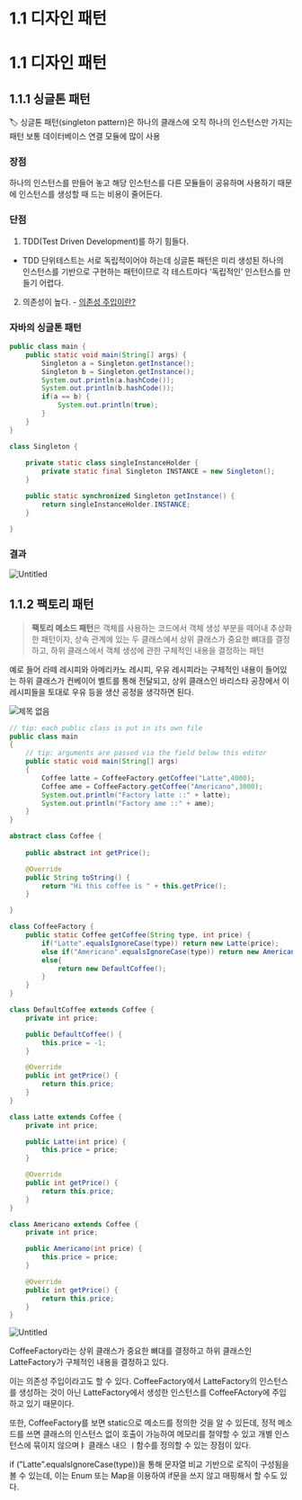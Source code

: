 # 1.1 디자인 패턴

# 1.1 디자인 패턴

## 1.1.1 싱글톤 패턴

<aside>
🏷️ 싱글톤 패턴(singleton pattern)은 하나의 클래스에 오직 하나의 인스턴스만 가지는 패턴
보통 데이터베이스 연결 모듈에 많이 사용

</aside>

### 장점

하나의 인스턴스를 만들어 놓고 해당 인스턴스를 다른 모듈들이 공유하며 사용하기 때문에 인스턴스를 생성할 때 드는 비용이 줄어든다.

### 단점

1. TDD(Test Driven Development)를 하기 힘들다.

- TDD 단위테스트는 서로 독립적이어야 하는데 싱글톤 패턴은 미리 생성된 하나의 인스턴스를 기반으로 구현하는 패턴이므로 각 테스트마다 ‘독립적인’ 인스턴스를 만들기 어렵다.

2. 의존성이 높다.  - [의존성 주입이란?](https://www.notion.so/DI-Dependency-Injection-18e16072a65c438a9de5348b46b2e881?pvs=21)

### 자바의 싱글톤 패턴

```java
public class main {
    public static void main(String[] args) {
        Singleton a = Singleton.getInstance();
        Singleton b = Singleton.getInstance();
        System.out.println(a.hashCode());
        System.out.println(b.hashCode());
        if(a == b) {
            System.out.println(true);
        }
    }
}

class Singleton {
    
    private static class singleInstanceHolder {
        private static final Singleton INSTANCE = new Singleton();
    }

    public static synchronized Singleton getInstance() {
        return singleInstanceHolder.INSTANCE;
    }

}
```

### 결과
![Untitled](https://github.com/seoli0179/TIL/assets/105831105/dda07568-6107-4958-9143-7f604250872a)


## 1.1.2 팩토리 패턴

> **팩토리 메소드 패턴**은 객체를 사용하는 코드에서 객체 생성 부분을 떼어내 추상화한 패턴이자, 상속 관계에 있는 두 클래스에서 상위 클래스가 중요한 뼈대를 결정하고, 하위 클래스에서 객체 생성에 관한 구체적인 내용을 결정하는 패턴
> 

예로 들어 라떼 레시피와 아메리카노 레시피, 우유 레시피라는 구체적인 내용이 들어있는 하위 클래스가 컨베이어 벨트를 통해 전달되고, 상위 클래스인 바리스타 공장에서 이 레시피들을 토대로 우유 등을 생산 공정을 생각하면 된다.

![제목 없음](https://github.com/seoli0179/TIL/assets/105831105/cad540d3-060b-440c-8423-c7d97571f26a)

```java
// tip: each public class is put in its own file
public class main
{
    // tip: arguments are passed via the field below this editor
    public static void main(String[] args)
    {
        Coffee latte = CoffeeFactory.getCoffee("Latte",4000);
        Coffee ame = CoffeeFactory.getCoffee("Americano",3000);
        System.out.println("Factory latte ::" + latte);
        System.out.println("Factory ame ::" + ame);
    }
}

abstract class Coffee {
    
    public abstract int getPrice();

    @Override
    public String toString() {
        return "Hi this coffee is " + this.getPrice();
    }

}

class CoffeeFactory {
    public static Coffee getCoffee(String type, int price) {
        if("Latte".equalsIgnoreCase(type)) return new Latte(price);
        else if("Americano".equalsIgnoreCase(type)) return new Americano(price);
        else{
            return new DefaultCoffee();
        }
    }
}

class DefaultCoffee extends Coffee {
    private int price;

    public DefaultCoffee() {
        this.price = -1;
    }

    @Override
    public int getPrice() {
        return this.price;
    }
}

class Latte extends Coffee {
    private int price;

    public Latte(int price) {
        this.price = price;
    }

    @Override
    public int getPrice() {
        return this.price;
    }
}

class Americano extends Coffee {
    private int price;

    public Americano(int price) {
        this.price = price;
    }

    @Override
    public int getPrice() {
        return this.price;
    }
}
```

![Untitled](https://github.com/seoli0179/TIL/assets/105831105/faabe1c8-d982-418a-a6d1-2b5c2bc907db)


CoffeeFactory라는 상위 클래스가 중요한 뼈대를 결정하고 하위 클래스인 LatteFactory가 구체적인 내용을 결정하고 있다.

이는 의존성 주입이라고도 할 수 있다. CoffeeFactory에서 LatteFactory의 인스턴스를 생성하는 것이 아닌 LatteFactory에서 생성한 인스턴스를 CoffeeFActory에 주입하고 있기 때문이다.

또한, CoffeeFactory를 보면 static으로 메소드를 정의한 것을 알 수 있든데, 정적 메소드를 쓰면 클래스의 인스턴스 없이 호출이 가능하여 메모리를 절약할 수 있고 개별 인스턴스에 묶이지 않으며ㅑ 클래스 내으 ㅣ함수를 정의할 수 있는 장점이 있다.

if (”Latte”.equalsIgnoreCase(type))을 통해 문자열 비교 기반으로 로직이 구성됨을 볼 수 있는데, 이는 Enum 또는 Map을 이용하여 if문을 쓰지 않고 매핑해서 할 수도 있다.
